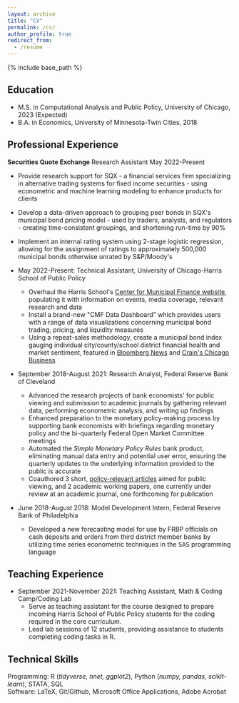 ```yaml
---
layout: archive
title: "CV"
permalink: /cv/
author_profile: true
redirect_from:
  - /resume
---
```


{% include base_path %}

## Education
* M.S. in Computational Analysis and Public Policy, University of Chicago, 2023 (Expected)
* B.A. in Economics, University of Minnesota-Twin Cities, 2018

## Professional Experience
**Securities Quote Exchange**
Research Assistant 
May 2022-Present
* Provide research support for SQX - a financial services firm specializing in alternative trading systems for fixed income securities - using econometric and machine learning modeling to enhance products for clients
* Develop a data-driven approach to grouping peer bonds in SQX's municipal bond pricing model - used by traders, analysts, and regulators - creating time-consistent groupings, and shortening run-time by 90%
* Implement an internal rating system using 2-stage logistic regression, allowing for the assignment of ratings to approximately 500,000 municipal bonds otherwise unrated by S&P/Moody's

* May 2022-Present: Technical Assistant, University of Chicago-Harris School of Public Policy
  * Overhaul the Harris School's [Center for Municipal Finance website](https://munifinance.uchicago.edu/), populating it with information on events, media coverage, relevant research and data
  * Install a brand-new "CMF Data Dashboard" which provides users with a range of data visualizations concerning municipal bond trading, pricing, and liquidity measures
  * Using a repeat-sales methodology, create a municipal bond index gauging individual city/county/school district financial health and market sentiment, featured in [Bloomberg News](https://www.bnnbloomberg.ca/chicago-s-improved-finances-reflected-in-bond-investor-sentiment-1.1829622#:~:text=(Bloomberg)\%20\%2D\%2D\%20Investors\%20are\%20more,those\%20of\%20other\%20big\%20cities.) and [Crain's Chicago Business](https://www.chicagobusiness.com/politics/chicagos-improved-finances-reflected-bond-investor-sentiment)

* September 2018-August 2021: Research Analyst, Federal Reserve Bank of Cleveland
  * Advanced the research projects of bank economists' for public viewing and submission to academic journals by gathering relevant data, performing econometric analysis, and writing up findings
  * Enhanced preparation to the monetary policy-making process by supporting bank economists with briefings regarding monetary policy and the bi-quarterly Federal Open Market Committee meetings
  * Automated the *Simple Monetary Policy Rules* bank product, eliminating manual data entry and potential user error, ensuring the quarterly updates to the underlying information provided to the public is accurate
  * Coauthored 3 short, [policy-relevant articles](https://www.clevelandfed.org/people/profiles/j/janson-wesley) aimed for public viewing, and 2 academic working papers, one currently under review at an academic journal, one forthcoming for publication

* June 2018-August 2018: Model Development Intern, Federal Reserve Bank of Philadelphia
  * Developed a new forecasting model for use by FRBP officials on cash deposits and orders from third district member banks by utilizing time series econometric techniques in the <tt>SAS</tt> programming language
  
## Teaching Experience
* September 2021-November 2021: Teaching Assistant, Math & Coding Camp/Coding Lab
  * Serve as teaching assistant for the course designed to prepare incoming Harris School of Public Policy students for the coding required in the core curriculum.
  * Lead lab sessions of 12 students, providing assistance to students completing coding tasks in R.

## Technical Skills
Programming: R (*tidyverse, nnet, ggplot2*), Python (*numpy, pandas, scikit-learn*), STATA, SQL <br>
Software: LaTeX, Git/Github, Microsoft Office Applications, Adobe Acrobat
